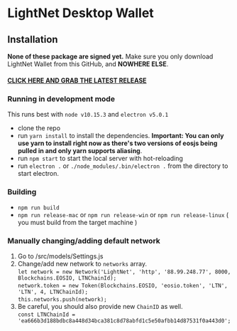 # LightNet Desktop Wallet

## Installation

**None of these package are signed yet.** Make sure you only download 
LightNet Wallet from this GitHub, and **NOWHERE ELSE**.

#### [CLICK HERE AND GRAB THE LATEST RELEASE](https://github.com/LIGHTNET-SYSTEMS/DPOS-Wallet/releases)

### Running in development mode

This runs best with `node v10.15.3` and `electron v5.0.1`

- clone the repo
- run `yarn install` to install the dependencies. **Important: You can only use yarn to install right now as there's two versions of eosjs being pulled in and only yarn supports aliasing**.
- run `npm start` to start the local server with hot-reloading
- run `electron .` or `./node_modules/.bin/electron .` from the directory to start electron.


### Building

- `npm run build`
- `npm run release-mac` or `npm run release-win` or `npm run release-linux` ( you must build from the target machine )

### Manually changing/adding default network
1. Go to /src/models/Settings.js                      
1. Change/add new network to ```networks``` array.        
```let network = new Network('LightNet', 'http', '88.99.248.77', 8000, Blockchains.EOSIO, LTNChainId);```                  
```network.token = new Token(Blockchains.EOSIO, 'eosio.token', 'LTN', 'LTN', 4, LTNChainId);```                     
```this.networks.push(network);```                          
 1. Be careful, you should also provide new ```ChainID``` as well.                             
```const LTNChainId = 'ea666b3d188bdbc8a448d34bca381c8d78abfd1c5e50afbb14d87531f0a443d0';```                       


